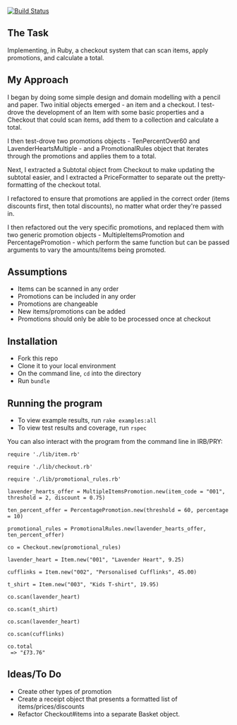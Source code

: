 [![Build Status](https://travis-ci.org/seanhawkridge/checkout-test.svg?branch=master)](https://travis-ci.org/seanhawkridge/checkout-test)

## The Task

Implementing, in Ruby, a checkout system that can scan items, apply promotions, and calculate a total.


## My Approach

I began by doing some simple design and domain modelling with a pencil and paper. Two initial objects emerged - an item and a checkout. I test-drove the development of an Item with some basic properties and a Checkout that could scan items, add them to a collection and calculate a total.

I then test-drove two promotions objects - TenPercentOver60 and LavenderHeartsMultiple - and a PromotionalRules object that iterates through the promotions and applies them to a total.

Next, I extracted a Subtotal object from Checkout to make updating the subtotal easier, and I extracted a PriceFormatter to separate out the pretty-formatting of the checkout total.

I refactored to ensure that promotions are applied in the correct order (items discounts first, then total discounts), no matter what order they're passed in.

I then refactored out the very specific promotions, and replaced them with two generic promotion objects - MultipleItemsPromotion and PercentagePromotion - which perform the same function but can be passed arguments to vary the amounts/items being promoted.

## Assumptions

* Items can be scanned in any order
* Promotions can be included in any order
* Promotions are changeable
* New items/promotions can be added
* Promotions should only be able to be processed once at checkout

## Installation

* Fork this repo
* Clone it to your local environment
* On the command line, `cd` into the directory
* Run `bundle`


## Running the program

* To view example results, run `rake examples:all`
* To view test results and coverage, run `rspec`

You can also interact with the program from the command line in IRB/PRY:

````
require './lib/item.rb'

require './lib/checkout.rb'

require './lib/promotional_rules.rb'

lavender_hearts_offer = MultipleItemsPromotion.new(item_code = "001", threshold = 2, discount = 0.75)

ten_percent_offer = PercentagePromotion.new(threshold = 60, percentage = 10)

promotional_rules = PromotionalRules.new(lavender_hearts_offer, ten_percent_offer)

co = Checkout.new(promotional_rules)

lavender_heart = Item.new("001", "Lavender Heart", 9.25)

cufflinks = Item.new("002", "Personalised Cufflinks", 45.00)

t_shirt = Item.new("003", "Kids T-shirt", 19.95)

co.scan(lavender_heart)

co.scan(t_shirt)

co.scan(lavender_heart)

co.scan(cufflinks)

co.total
 => "£73.76"
 ````


## Ideas/To Do

* Create other types of promotion
* Create a receipt object that presents a formatted list of items/prices/discounts
* Refactor Checkout#items into a separate Basket object.
